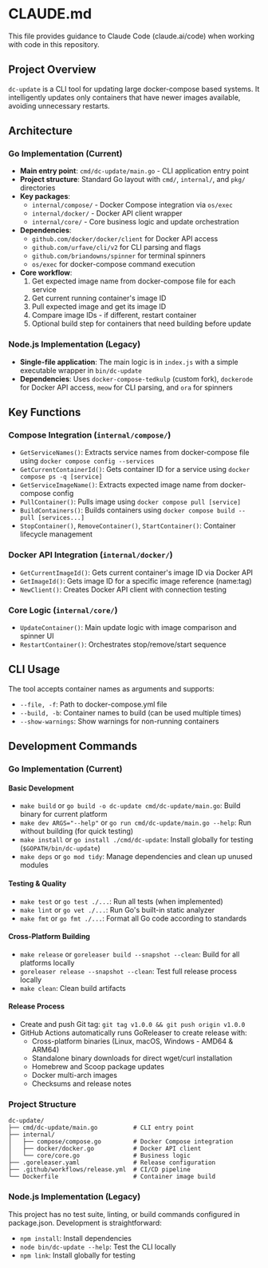 # CLAUDE.md

This file provides guidance to Claude Code (claude.ai/code) when working with code in this repository.

## Project Overview

`dc-update` is a CLI tool for updating large docker-compose based systems. It intelligently updates only containers that have newer images available, avoiding unnecessary restarts.

## Architecture

### Go Implementation (Current)
- **Main entry point**: `cmd/dc-update/main.go` - CLI application entry point
- **Project structure**: Standard Go layout with `cmd/`, `internal/`, and `pkg/` directories
- **Key packages**:
  - `internal/compose/` - Docker Compose integration via `os/exec`
  - `internal/docker/` - Docker API client wrapper
  - `internal/core/` - Core business logic and update orchestration
- **Dependencies**: 
  - `github.com/docker/docker/client` for Docker API access
  - `github.com/urfave/cli/v2` for CLI parsing and flags
  - `github.com/briandowns/spinner` for terminal spinners  
  - `os/exec` for docker-compose command execution
- **Core workflow**: 
  1. Get expected image name from docker-compose file for each service
  2. Get current running container's image ID
  3. Pull expected image and get its image ID
  4. Compare image IDs - if different, restart container
  5. Optional build step for containers that need building before update

### Node.js Implementation (Legacy)
- **Single-file application**: The main logic is in `index.js` with a simple executable wrapper in `bin/dc-update`
- **Dependencies**: Uses `docker-compose-tedkulp` (custom fork), `dockerode` for Docker API access, `meow` for CLI parsing, and `ora` for spinners

## Key Functions

### Compose Integration (`internal/compose/`)
- `GetServiceNames()`: Extracts service names from docker-compose file using `docker compose config --services`
- `GetCurrentContainerId()`: Gets container ID for a service using `docker compose ps -q [service]`
- `GetServiceImageName()`: Extracts expected image name from docker-compose config
- `PullContainer()`: Pulls image using `docker compose pull [service]`
- `BuildContainers()`: Builds containers using `docker compose build --pull [services...]`
- `StopContainer()`, `RemoveContainer()`, `StartContainer()`: Container lifecycle management

### Docker API Integration (`internal/docker/`)
- `GetCurrentImageId()`: Gets current container's image ID via Docker API
- `GetImageId()`: Gets image ID for a specific image reference (name:tag)
- `NewClient()`: Creates Docker API client with connection testing

### Core Logic (`internal/core/`)
- `UpdateContainer()`: Main update logic with image comparison and spinner UI
- `RestartContainer()`: Orchestrates stop/remove/start sequence

## CLI Usage

The tool accepts container names as arguments and supports:
- `--file, -f`: Path to docker-compose.yml file
- `--build, -b`: Container names to build (can be used multiple times)
- `--show-warnings`: Show warnings for non-running containers

## Development Commands

### Go Implementation (Current)

#### Basic Development
- `make build` or `go build -o dc-update cmd/dc-update/main.go`: Build binary for current platform
- `make dev ARGS="--help"` or `go run cmd/dc-update/main.go --help`: Run without building (for quick testing)
- `make install` or `go install ./cmd/dc-update`: Install globally for testing (`$GOPATH/bin/dc-update`)
- `make deps` or `go mod tidy`: Manage dependencies and clean up unused modules

#### Testing & Quality
- `make test` or `go test ./...`: Run all tests (when implemented)
- `make lint` or `go vet ./...`: Run Go's built-in static analyzer
- `make fmt` or `go fmt ./...`: Format all Go code according to standards

#### Cross-Platform Building
- `make release` or `goreleaser build --snapshot --clean`: Build for all platforms locally
- `goreleaser release --snapshot --clean`: Test full release process locally
- `make clean`: Clean build artifacts

#### Release Process
- Create and push Git tag: `git tag v1.0.0 && git push origin v1.0.0`
- GitHub Actions automatically runs GoReleaser to create release with:
  - Cross-platform binaries (Linux, macOS, Windows - AMD64 & ARM64)
  - Standalone binary downloads for direct wget/curl installation
  - Homebrew and Scoop package updates
  - Docker multi-arch images
  - Checksums and release notes

### Project Structure
```
dc-update/
├── cmd/dc-update/main.go          # CLI entry point
├── internal/
│   ├── compose/compose.go         # Docker Compose integration
│   ├── docker/docker.go           # Docker API client
│   └── core/core.go               # Business logic
├── .goreleaser.yaml               # Release configuration
├── .github/workflows/release.yml  # CI/CD pipeline
└── Dockerfile                     # Container image build
```

### Node.js Implementation (Legacy)
This project has no test suite, linting, or build commands configured in package.json. Development is straightforward:

- `npm install`: Install dependencies
- `node bin/dc-update --help`: Test the CLI locally
- `npm link`: Install globally for testing